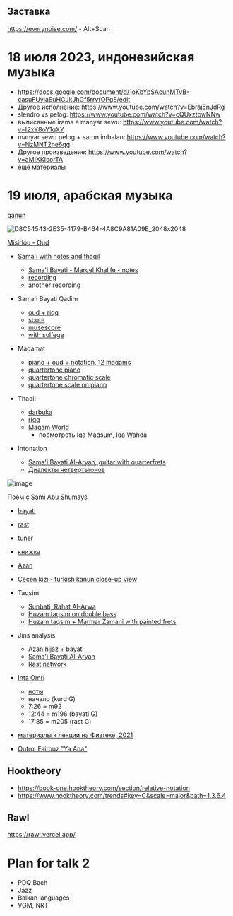 Заставка
---

https://everynoise.com/ - Alt+Scan




18 июля 2023, индонезийская музыка
===
- https://docs.google.com/document/d/1oKbYpSAcunMTvB-casuFUyiaSuHGJkJhGf5rrvfOPgE/edit
- Другое исполнение: https://www.youtube.com/watch?v=Ebraj5nJdRg 
- slendro vs pelog: https://www.youtube.com/watch?v=cQUxztbwNNw 
- выписанные irama в manyar sewu: https://www.youtube.com/watch?v=I2xY8oY1qXY 
- manyar sewu pelog + saron imbalan: https://www.youtube.com/watch?v=NzMNT2ne6qg
- Другое произведение: https://www.youtube.com/watch?v=aMIXKIcorTA
- [ещё материалы](https://github.com/vpavlenko/study-music/blob/main/parts/gamelan.md)





19 июля, арабская музыка
===

[qanun](https://hmtrad.com/products/arabic-qanun-kanun-used)

![D8C54543-2E35-4179-B464-4A8C9A81A09E_2048x2048](https://github.com/vpavlenko/study-music/assets/1491908/de2ba56a-709c-4523-89f5-aa0c8533d4fd)

[Misirlou - Oud](https://www.youtube.com/watch?v=ymTnXVKnvPY)


- [Sama'i with notes and thaqil](https://www.youtube.com/@musicechafi/search?query=%D8%B3%D9%85%D8%A7%D8%B9%D9%8A)
  - [Sama'i Bayati - Marcel Khalife - notes](https://www.youtube.com/watch?v=8uj9SlMsFVI)
  - [recording](https://www.youtube.com/watch?v=qQFhCVQ_KfI)
  - [another recording](https://www.youtube.com/watch?v=Z6V6qrglA-0)

- Sama'i Bayati Qadim
  - [oud + riqq](https://www.youtube.com/watch?v=cMVhlhJ9gX8)
  - [score](https://www.arabicmusicalscores.com/wp-content/uploads/2018/06/SamaiiBayatQadim_IbrahimMasri_ArabicMusicalScores.pdf)
  - [musescore](https://musescore.com/user/36026841/scores/6471937)
  - [with solfege](https://www.youtube.com/watch?v=-8O7vtJjkjw)


- Maqamat
  - [piano + oud + notation, 12 maqams](https://www.youtube.com/watch?v=UbwsCHAZM9E)
  - [quartertone piano](https://sites.uniarts.fi/web/quartertonepiano/play-online)
  - [quartertone chromatic scale](https://www.youtube.com/watch?v=wlhsgm98zU4)
  - [quartertone scale on piano](https://www.youtube.com/watch?v=jZkeuwyG328)


- Thaqil
  - [darbuka](https://youtu.be/kNMTnR4Ed6U?t=24)
  - [riqq](https://www.youtube.com/watch?v=E-Nv_zyeJOM)
  - [Maqam World](https://www.maqamworld.com/en/iqaa/samai_thaqil.php)
    - посмотреть Iqa Maqsum, Iqa Wahda

- Intonation
  - [Sama'i Bayati Al-Aryan, guitar with quarterfrets](https://www.youtube.com/watch?v=af5ghQLnMgw)
  - [Диалекты четвертьтонов](https://youtu.be/YCVFkircZUg?t=58)

![image](https://github.com/vpavlenko/study-music/assets/1491908/c5e0984b-221c-439f-955a-7244a56665ef)


Поем с Sami Abu Shumays
  - [bayati](https://youtu.be/oNbFbxwepgQ?t=127)
  - [rast](https://youtu.be/xN7E1pc8Y2Y?t=82)
  - [tuner](https://www.onlinemictest.com/tuners/chromatic-tuner/)
  - [книжка](https://www.maqamworld.com/en/book.php)

- [Azan](https://www.youtube.com/@mosabalibrahim9753/videos)

- [Çeçen kızı - turkish kanun close-up view](https://www.youtube.com/watch?v=YIK1iDXC8TA)

- Taqsim
  - [Sunbati, Rahat Al-Arwa](https://www.youtube.com/watch?v=CvWT8zfZ0w0)
  - [Huzam taqsim on double bass](https://www.youtube.com/watch?v=TatBgc2cD9s)
  - [Huzam taqsim + Marmar Zamani with painted frets](https://www.youtube.com/watch?v=E0X12oadxCs)

- Jins analysis
  - [Azan hijaz + bayati](https://maqamlessons.com/analysis/adhanhijaz.html)
  - [Sama'i Bayati Al-Aryan](https://maqamlessons.com/analysis/samaibayati.html)
  - [Rast network](https://maqamlessons.com/analysis/rast.html)

- [Inta Omri](https://www.youtube.com/watch?v=e7wl1tm35bM)
  - [ноты](https://www.dropbox.com/scl/fi/cfm8ajyvhgg2mnku50uyw/inta_omri.pdf?rlkey=fzx7rsjiyr1x8wxh9rtsn1ds9&dl=0)
  - начало (kurd G)
  - 7:26 = m92
  - 12:44 = m196 (bayati G)
  - 17:35 = m205 (rast C)

- [материалы к лекции на Физтехе, 2021](https://telegra.ph/Lekciya-7-TIPM-MFTI-2021-Arabskaya-muzyka-makamat-07-19)

- [Outro: Fairouz "Ya Ana"](https://www.youtube.com/watch?v=AjIdXqNeaDk&t=30s)

Hooktheory
---

- https://book-one.hooktheory.com/section/relative-notation
- https://www.hooktheory.com/trends#key=C&scale=major&path=1.3.6.4


Rawl
---

https://rawl.vercel.app/



Plan for talk 2
===

- PDQ Bach
- Jazz
- Balkan languages
- VGM, NRT
